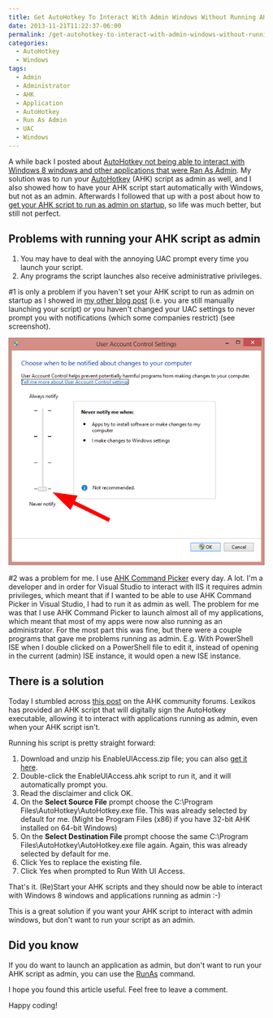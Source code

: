 ```yaml
---
title: Get AutoHotkey To Interact With Admin Windows Without Running AHK Script As Admin
date: 2013-11-21T11:22:37-06:00
permalink: /get-autohotkey-to-interact-with-admin-windows-without-running-ahk-script-as-admin/
categories:
  - AutoHotkey
  - Windows
tags:
  - Admin
  - Administrator
  - AHK
  - Application
  - AutoHotkey
  - Run As Admin
  - UAC
  - Windows
---
```


A while back I posted about [AutoHotkey not being able to interact with Windows 8 windows and other applications that were Ran As Admin](http://dans-blog.azurewebsites.net/autohotkey-cannot-interact-with-windows-8-windowsor-can-it/). My solution was to run your [AutoHotkey](http://www.autohotkey.com/) (AHK) script as admin as well, and I also showed how to have your AHK script start automatically with Windows, but not as an admin. Afterwards I followed that up with a post about how to [get your AHK script to run as admin on startup](http://dans-blog.azurewebsites.net/get-autohotkey-script-to-run-as-admin-at-startup/), so life was much better, but still not perfect.

## Problems with running your AHK script as admin

1. You may have to deal with the annoying UAC prompt every time you launch your script.
1. Any programs the script launches also receive administrative privileges.

\#1 is only a problem if you haven't set your AHK script to run as admin on startup as I showed in [my other blog post](http://dans-blog.azurewebsites.net/get-autohotkey-script-to-run-as-admin-at-startup/) (i.e. you are still manually launching your script) or you haven't changed your UAC settings to never prompt you with notifications (which some companies restrict) (see screenshot).

![UAC Never Notify](/assets/Posts/2013/11/UAC-Never-Notify1.png)

\#2 was a problem for me. I use [AHK Command Picker](http://ahkcommandpicker.codeplex.com/) every day. A lot. I'm a developer and in order for Visual Studio to interact with IIS it requires admin privileges, which meant that if I wanted to be able to use AHK Command Picker in Visual Studio, I had to run it as admin as well. The problem for me was that I use AHK Command Picker to launch almost all of my applications, which meant that most of my apps were now also running as an administrator. For the most part this was fine, but there were a couple programs that gave me problems running as admin. E.g. With PowerShell ISE when I double clicked on a PowerShell file to edit it, instead of opening in the current (admin) ISE instance, it would open a new ISE instance.

## There is a solution

Today I stumbled across [this post](http://www.autohotkey.com/board/topic/70449-enable-interaction-with-administrative-programs/) on the AHK community forums. Lexikos has provided an AHK script that will digitally sign the AutoHotkey executable, allowing it to interact with applications running as admin, even when your AHK script isn't.

Running his script is pretty straight forward:

1. Download and unzip his EnableUIAccess.zip file; you can also [get it here](/assets/Posts/2014/06/EnableUIAccess2.zip).
1. Double-click the EnableUIAccess.ahk script to run it, and it will automatically prompt you.
1. Read the disclaimer and click OK.
1. On the __Select Source File__ prompt choose the C:\Program Files\AutoHotkey\AutoHotkey.exe file. This was already selected by default for me. (Might be Program Files (x86) if you have 32-bit AHK installed on 64-bit Windows)
1. On the __Select Destination File__ prompt choose the same C:\Program Files\AutoHotkey\AutoHotkey.exe file again. Again, this was already selected by default for me.
1. Click Yes to replace the existing file.
1. Click Yes when prompted to Run With UI Access.

That's it. (Re)Start your AHK scripts and they should now be able to interact with Windows 8 windows and applications running as admin :-)

This is a great solution if you want your AHK script to interact with admin windows, but don't want to run your script as an admin.

## Did you know

If you do want to launch an application as admin, but don't want to run your AHK script as admin, you can use the [RunAs](http://www.autohotkey.com/docs/commands/RunAs.htm) command.

I hope you found this article useful. Feel free to leave a comment.

Happy coding!
